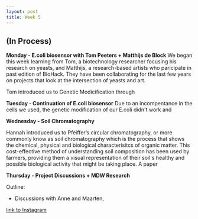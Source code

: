 ```yaml
---
layout: post
title: Week 5
---
```


## (In Process)


**Monday - E.coli biosensor with Tom Peeters + Matthijs de Block**
We began this week learning from Tom, a biotechnology researcher focusing his research on yeasts, and Matthijs, a research-based artists who paricipate in past edition of BioHack. They have been collaborating for the last few years on projects that look at the intersection of yeasts and art. 

Tom introduced us to Genetic Modicification through


**Tuesday - Continuation of E.coli biosensor**
Due to an incompentance in the cells we used, the genetic modification of our E.coli didn't work and 


**Wednesday - Soil Chromatography**

Hannah introduced us to Pfeiffer’s circular chromatography, or more commonly know as soil chromatography which is the process that shows the chemical, physical and biological characterisitcs of organic matter. This cost-effective method of understanding soil composition has been used by farmers, providing them a visual representation of their soil's healthy and possible biological activity that might be taking place. A paper 



**Thursday - Project Discussions + MDW Research**

Outline:

- Discussions with Anne and Maarten, 



[link to Instagram ](https://www.instagram.com/carolina.minana/)